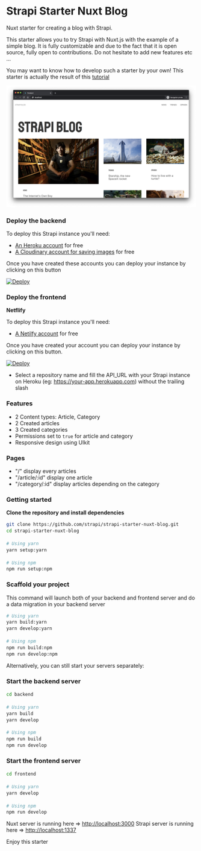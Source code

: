 # Strapi Starter Nuxt Blog

Nuxt starter for creating a blog with Strapi.

This starter allows you to try Strapi with Nuxt.js with the example of a simple blog. It is fully customizable and due to the fact that it is open source, fully open to contributions. Do not hesitate to add new features etc ...

You may want to know how to develop such a starter by your own! This starter is actually the result of this [tutorial](https://strapi.io/blog/build-a-blog-using-nuxt-strapi-and-apollo)

![screenshot image](/screenshot.png)

### Deploy the backend

To deploy this Strapi instance you'll need:

- [An Heroku account](https://signup.heroku.com/) for free
- [A Cloudinary account for saving images](https://cloudinary.com/users/register/free) for free

Once you have created these accounts you can deploy your instance by clicking on this button

[![Deploy](https://www.herokucdn.com/deploy/button.svg)](https://heroku.com/deploy?template=https://github.com/strapi/strapi-starter-nuxt-blog)

### Deploy the frontend

**Netflify**

To deploy this Strapi instance you'll need:

- [A Netilfy account](https://app.netlify.com/signup) for free

Once you have created your account you can deploy your instance by clicking on this button.

[![Deploy](https://www.netlify.com/img/deploy/button.svg)](https://app.netlify.com/start/deploy?repository=https://github.com/strapi/strapi-starter-nuxt-blog)

- Select a repository name and fill the API_URL with your Strapi instance on Heroku (eg: https://your-app.herokuapp.com) without the trailing slash

### Features

- 2 Content types: Article, Category
- 2 Created articles
- 3 Created categories
- Permissions set to `true` for article and category
- Responsive design using UIkit

### Pages

- "/" display every articles
- "/article/:id" display one article
- "/category/:id" display articles depending on the category

### Getting started

**Clone the repository and install dependencies**

```bash
git clone https://github.com/strapi/strapi-starter-nuxt-blog.git
cd strapi-starter-nuxt-blog

# Using yarn
yarn setup:yarn

# Using npm
npm run setup:npm
```

### Scaffold your project

This command will launch both of your backend and frontend server and do a data migration in your backend server

```bash
# Using yarn
yarn build:yarn
yarn develop:yarn

# Using npm
npm run build:npm
npm run develop:npm
```

Alternatively, you can still start your servers separately:

### Start the backend server

```bash
cd backend

# Using yarn
yarn build
yarn develop

# Using npm
npm run build
npm run develop
```

### Start the frontend server

```bash
cd frontend

# Using yarn
yarn develop

# Using npm
npm run develop
```

Nuxt server is running here => [http://localhost:3000](http://localhost:3000)
Strapi server is running here => [http://localhost:1337](http://localhost:1337)

Enjoy this starter
